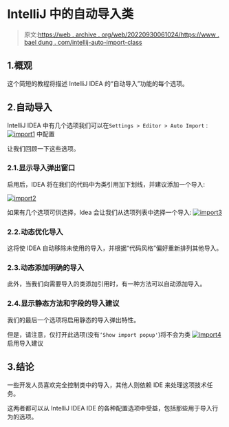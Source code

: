 # IntelliJ 中的自动导入类

> 原文:[https://web . archive . org/web/20220930061024/https://www . bael dung . com/intellij-auto-import-class](https://web.archive.org/web/20220930061024/https://www.baeldung.com/intellij-auto-import-class)

## 1.概观

这个简短的教程将描述 IntelliJ IDEA 的“自动导入”功能的每个选项。

## 2.自动导入

IntelliJ IDEA 中有几个选项我们可以在`Settings > Editor > Auto Import` : [![import1](../Images/b2265fe3e1bb569b7f5c7d6c3fa87616.png)](/web/20221208143845/https://www.baeldung.com/wp-content/uploads/2018/07/import1.png) 中配置

让我们回顾一下这些选项。

### 2.1.显示导入弹出窗口

启用后，IDEA 将在我们的代码中为类引用加下划线，并建议添加一个导入:

[![import2](../Images/36edf3fb14473050153a80ecbff20268.png)](/web/20221208143845/https://www.baeldung.com/wp-content/uploads/2018/07/import2.png)

如果有几个选项可供选择，Idea 会让我们从选项列表中选择一个导入: [![import3](../Images/497816b16f669b5fdd401e270b2c21fa.png)](/web/20221208143845/https://www.baeldung.com/wp-content/uploads/2018/07/import3.png)

### 2.2.动态优化导入

这将使 IDEA 自动移除未使用的导入，并根据“代码风格”偏好重新排列其他导入。

### 2.3.动态添加明确的导入

此外，当我们向需要导入的类添加引用时，有一种方法可以自动添加导入。

### 2.4.显示静态方法和字段的导入建议

我们的最后一个选项将启用静态的导入弹出特性。

但是，请注意，仅打开此选项(没有`‘Show import popup'`)将不会为类 [![import4](../Images/11c70bc4b00ca420fd9c23036094b923.png)](/web/20221208143845/https://www.baeldung.com/wp-content/uploads/2018/07/import4.png) 启用导入建议

## 3.结论

一些开发人员喜欢完全控制类中的导入，其他人则依赖 IDE 来处理这项技术任务。

这两者都可以从 IntelliJ IDEA IDE 的各种配置选项中受益，包括那些用于导入行为的选项。